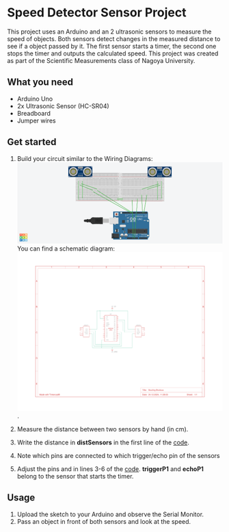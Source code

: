 # Speed Detector Sensor Project

This project uses an Arduino and an 2 ultrasonic sensors to measure the speed of objects. Both sensors detect changes in the measured distance to see if a object passed by it. The first sensor starts a timer, the second one stops the timer and outputs the calculated speed.
This project was created as part of the Scientific Measurements class of Nagoya University.

## What you need

- Arduino Uno
- 2x Ultrasonic Sensor (HC-SR04)
- Breadboard
- Jumper wires

## Get started

1. Build your circuit similar to the Wiring Diagrams:
![diagram](wiringdiagram_simple.png)
You can find a schematic diagram:
![here](wiringdiagram_complex.png).

2. Measure the distance between two sensors by hand (in cm).
3. Write the distance in **distSensors** in the first line of the [code](/arduino/arduino.ino).
4. Note which pins are connected to which trigger/echo pin of the sensors
5. Adjust the pins and in lines 3-6 of the [code](/arduino/arduino.ino). **triggerP1** and **echoP1** belong to the sensor that starts the timer.

## Usage

1. Upload the sketch to your Arduino and observe the Serial Monitor.
2. Pass an object in front of both sensors and look at the speed.